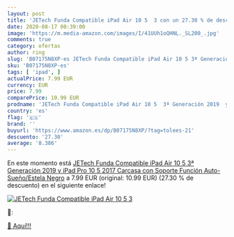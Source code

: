```yaml
---
layout: post
title: 'JETech Funda Compatible iPad Air 10 5  3 con un 27.30 % de descuento'
date: 2020-08-17 00:39:00
image: 'https://m.media-amazon.com/images/I/41UUh1oQHNL._SL200_.jpg'
comments: true
category: ofertas
author: ring
slug: 'B07175N8XP-es JETech Funda Compatible iPad Air 10 5 3ª Generación 2019 y...'
sku: 'B07175N8XP-es'
tags: [ 'ipad', ]
actualPrice: 7.99 EUR
currency: EUR
price: 7.99
comparePrice: 10.99 EUR
prodname: 'JETech Funda Compatible iPad Air 10 5  3ª Generación 2019  y iPad Pro 10 5 2017  Carcasa con Soporte Función  Auto-Sueño/Estela  Negro'
country: 'es'
flag: '🇪🇸'
brand: ''
buyurl: 'https://www.amazon.es/dp/B07175N8XP/?tag=tolees-21'
descuento: '27.30'
average: '8.386'
---
```


En este momento está [JETech Funda Compatible iPad Air 10 5  3ª Generación 2019  y iPad Pro 10 5 2017  Carcasa con Soporte Función  Auto-Sueño/Estela  Negro](https://www.amazon.es/dp/B07175N8XP/?tag=tolees-21) a 7.99 EUR (original: 10.99 EUR) (27.30 %  de descuento) en el siguiente enlace!

[![JETech Funda Compatible iPad Air 10 5  3](https://m.media-amazon.com/images/I/41UUh1oQHNL._SL200_.jpg)](https://www.amazon.es/dp/B07175N8XP/?tag=tolees-21)

🔎:


[🛒 Aquí!!!](https://www.amazon.es/dp/B07175N8XP/?tag=tolees-21)
